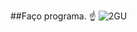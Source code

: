 ##Faço programa. ☝️
![2GU](https://github.com/user-attachments/assets/f0c94798-e21c-487c-8362-b0905a2ea811)
